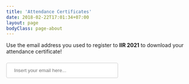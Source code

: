 ```yaml
---
title: 'Attendance Certificates'
date: 2018-02-22T17:01:34+07:00
layout: page
bodyClass: page-about
---
```


Use the email address you used to register to __IIR 2021__ to download your attendance certificate!

<link href="https://fonts.googleapis.com/icon?family=Material+Icons"
      rel="stylesheet">
<script src="https://code.jquery.com/jquery-3.6.0.slim.min.js" integrity="sha256-u7e5khyithlIdTpu22PHhENmPcRdFiHRjhAuHcs05RI=" crossorigin="anonymous"></script>

<div style="display:flex;flex-wrap:wrap;align-items:center">
<div><input type="text" id="email" name="email" style="padding: 12px 20px;
  width:300px;
  margin: 8px 0;
  display: inline-block;
  border: 1px solid #ccc;
  border-radius: 4px;
  box-sizing: border-box;" placeholder="Insert your email here..."></div>
<div style="margin-left:10px" id="status"></div>
<div style="flex-basis:100%;height: 0;"></div>
<div style="margin-top:20px" id="message"></div>
</div>

<script>
function UrlExists(url) {
    var http = new XMLHttpRequest();
    http.open('GET', url, false);
    http.send();
    if (http.status != 404)
        return true;
    else
        return false;
}
//setup before functions
var typingTimer;                //timer identifier
var doneTypingInterval = 1000;  //time in ms, 5 second for example
var $input = $('#email');

//on keyup, start the countdown
$input.on('keyup', function () {
  clearTimeout(typingTimer);
  typingTimer = setTimeout(doneTyping, doneTypingInterval);
});

//on keydown, clear the countdown
var manageTyping = function() {
  $input.one('keydown', function () {
  $('#message').html('');
  $('#status').html('<img style="margin:0" src="../images/typing_small.gif" />');
  clearTimeout(typingTimer);
})};

$(function(){ manageTyping(); });

//user is "finished typing," do something
function doneTyping () {
  if ($('#email').val() == '') {
    $('#message').html('');
    $('#status').html('');
    manageTyping();
  } else {
  var url = 'https://clusterchoral.it/certificates/' + $('#email').val() + '.pdf'
  if (UrlExists(url)) {
    $('#message').html('<span style="vertical-align: middle;" class="material-icons">check_circle</span> <a href="#" onclick="location.href=`'+url+'`">Download your attendance certificate</a>');
  } else {
    $('#message').html('<span style="vertical-align: middle;" class="material-icons">warning</span> Certificate not found');
  }
  $('#status').html('');
  manageTyping();
}
}
</script>
